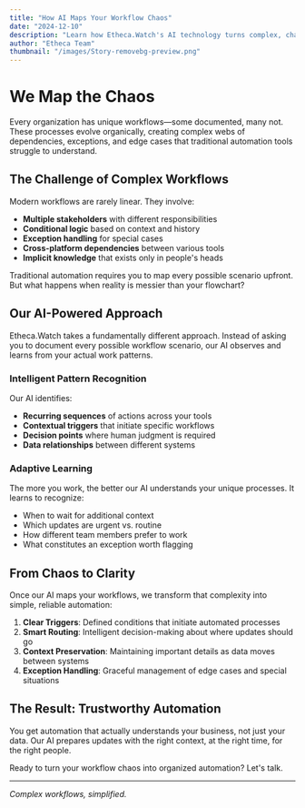 ```yaml
---
title: "How AI Maps Your Workflow Chaos"
date: "2024-12-10"
description: "Learn how Etheca.Watch's AI technology turns complex, chaotic workflows into simple, automated processes that you can trust."
author: "Etheca Team"
thumbnail: "/images/Story-removebg-preview.png"
---
```


# We Map the Chaos

Every organization has unique workflows—some documented, many not. These processes evolve organically, creating complex webs of dependencies, exceptions, and edge cases that traditional automation tools struggle to understand.

## The Challenge of Complex Workflows

Modern workflows are rarely linear. They involve:

- **Multiple stakeholders** with different responsibilities
- **Conditional logic** based on context and history
- **Exception handling** for special cases
- **Cross-platform dependencies** between various tools
- **Implicit knowledge** that exists only in people's heads

Traditional automation requires you to map every possible scenario upfront. But what happens when reality is messier than your flowchart?

## Our AI-Powered Approach

Etheca.Watch takes a fundamentally different approach. Instead of asking you to document every possible workflow scenario, our AI observes and learns from your actual work patterns.

### Intelligent Pattern Recognition

Our AI identifies:
- **Recurring sequences** of actions across your tools
- **Contextual triggers** that initiate specific workflows  
- **Decision points** where human judgment is required
- **Data relationships** between different systems

### Adaptive Learning

The more you work, the better our AI understands your unique processes. It learns to recognize:

- When to wait for additional context
- Which updates are urgent vs. routine
- How different team members prefer to work
- What constitutes an exception worth flagging

## From Chaos to Clarity

Once our AI maps your workflows, we transform that complexity into simple, reliable automation:

1. **Clear Triggers**: Defined conditions that initiate automated processes
2. **Smart Routing**: Intelligent decision-making about where updates should go
3. **Context Preservation**: Maintaining important details as data moves between systems
4. **Exception Handling**: Graceful management of edge cases and special situations

## The Result: Trustworthy Automation

You get automation that actually understands your business, not just your data. Our AI prepares updates with the right context, at the right time, for the right people.

Ready to turn your workflow chaos into organized automation? Let's talk.

---

*Complex workflows, simplified.*